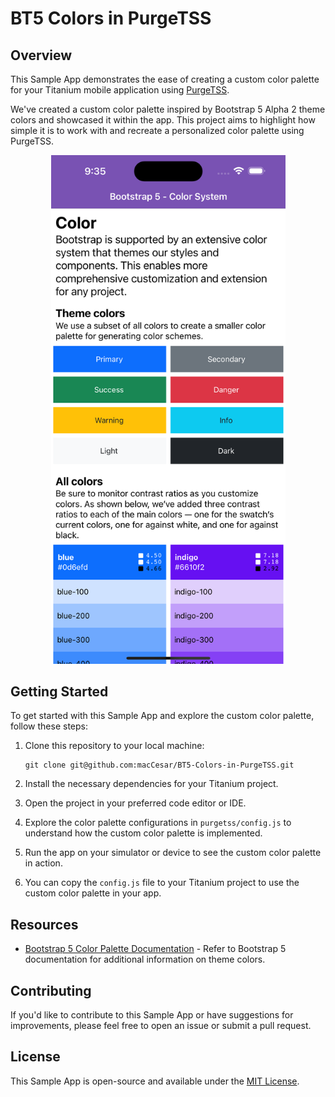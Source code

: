# BT5 Colors in PurgeTSS

## Overview

This Sample App demonstrates the ease of creating a custom color palette for your Titanium mobile application using [PurgeTSS](https://purgetss.com).

We've created a custom color palette inspired by Bootstrap 5 Alpha 2 theme colors and showcased it within the app. This project aims to highlight how simple it is to work with and recreate a personalized color palette using PurgeTSS.

<p align="center" width="100%">
<img src="app/assets/bt5-color-system.png" width="375" alt="iOS Screen - BT5 Color System" >
</p>

## Getting Started

To get started with this Sample App and explore the custom color palette, follow these steps:

1. Clone this repository to your local machine:

   ```shell
   git clone git@github.com:macCesar/BT5-Colors-in-PurgeTSS.git
   ```

2. Install the necessary dependencies for your Titanium project.

3. Open the project in your preferred code editor or IDE.

4. Explore the color palette configurations in `purgetss/config.js` to understand how the custom color palette is implemented.

5. Run the app on your simulator or device to see the custom color palette in action.

6. You can copy the `config.js` file to your Titanium project to use the custom color palette in your app.

## Resources

- [Bootstrap 5 Color Palette Documentation](https://v5.getbootstrap.com/docs/5.0/customize/color/#theme-colors) - Refer to Bootstrap 5 documentation for additional information on theme colors.

## Contributing

If you'd like to contribute to this Sample App or have suggestions for improvements, please feel free to open an issue or submit a pull request.

## License

This Sample App is open-source and available under the [MIT License](LICENSE).
